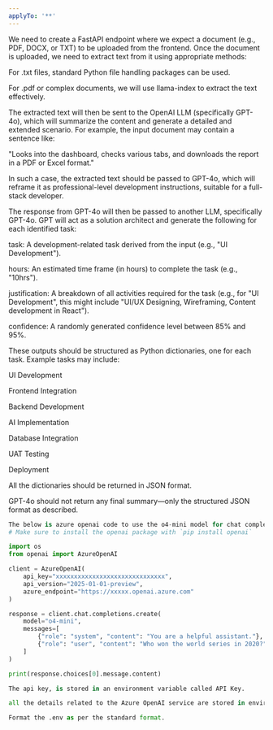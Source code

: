 ```yaml
---
applyTo: '**'
---
```

We need to create a FastAPI endpoint where we expect a document (e.g., PDF, DOCX, or TXT) to be uploaded from the frontend. Once the document is uploaded, we need to extract text from it using appropriate methods:

For .txt files, standard Python file handling packages can be used.

For .pdf or complex documents, we will use llama-index to extract the text effectively.

The extracted text will then be sent to the OpenAI LLM (specifically GPT-4o), which will summarize the content and generate a detailed and extended scenario. For example, the input document may contain a sentence like:

"Looks into the dashboard, checks various tabs, and downloads the report in a PDF or Excel format."

In such a case, the extracted text should be passed to GPT-4o, which will reframe it as professional-level development instructions, suitable for a full-stack developer.

The response from GPT-4o will then be passed to another LLM, specifically GPT-4o. GPT will act as a solution architect and generate the following for each identified task:

task: A development-related task derived from the input (e.g., "UI Development").

hours: An estimated time frame (in hours) to complete the task (e.g., "10hrs").

justification: A breakdown of all activities required for the task (e.g., for "UI Development", this might include "UI/UX Designing, Wireframing, Content development in React").

confidence: A randomly generated confidence level between 85% and 95%.

These outputs should be structured as Python dictionaries, one for each task. Example tasks may include:

UI Development

Frontend Integration

Backend Development

AI Implementation

Database Integration

UAT Testing

Deployment

All the dictionaries should be returned in JSON format.

GPT-4o should not return any final summary—only the structured JSON format as described.
```python
The below is azure openai code to use the o4-mini model for chat completions.
# Make sure to install the openai package with `pip install openai`

import os
from openai import AzureOpenAI

client = AzureOpenAI(
    api_key="xxxxxxxxxxxxxxxxxxxxxxxxxxxxxx",  
    api_version="2025-01-01-preview",
    azure_endpoint="https://xxxxx.openai.azure.com"
)

response = client.chat.completions.create(
    model="o4-mini",
    messages=[
        {"role": "system", "content": "You are a helpful assistant."},
        {"role": "user", "content": "Who won the world series in 2020?"}
    ]
)

print(response.choices[0].message.content)

The api key, is stored in an environment variable called API Key.

all the details related to the Azure OpenAI service are stored in environment variables.

Format the .env as per the standard format.
